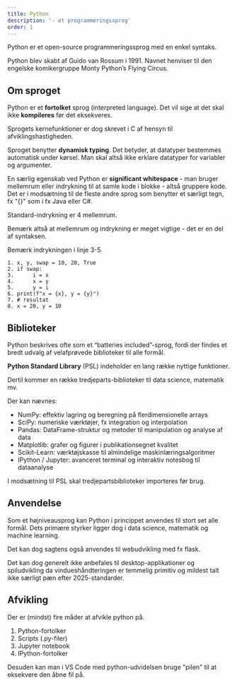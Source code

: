 ```yaml
---
title: Python
description: '- et programmeringssprog'
order: 1
---
```

Python er et open-source programmeringssprog med en enkel syntaks.

Python blev skabt af Guido van Rossum i 1991. Navnet henviser til den engelske komikergruppe Monty Python’s Flying Circus.

## Om sproget
Python er et **fortolket** sprog (interpreted language). Det vil sige at det skal ikke **kompileres** før det eksekveres.

Sprogets kernefunktioner er dog skrevet i C af hensyn til afviklingshastigheden.

Sproget benytter **dynamisk typing**. Det betyder, at datatyper bestemmes automatisk under kørsel.
Man skal altså ikke erklare datatyper for variabler og argumenter.

En særlig egenskab ved Python er **significant whitespace** - man bruger mellemrum eller indrykning til at samle kode i blokke - altså gruppere kode. Det er i modsætning til de fleste andre sprog som benytter et særligt tegn, fx "{}" som i fx Java eller C#.

Standard-indrykning er 4 mellemrum.

Bemærk altså at mellemrum og indrykning er meget vigtige - det er en del af syntaksen.

Bemærk indrykningen i linje 3-5.
```
1. x, y, swap = 10, 20, True
2. if swap:
3.      i = x
4.      x = y
5.      y = i
6. print(f"x = {x}, y = {y}")
7. # resultat
8. x = 20, y = 10
```

## Biblioteker
Python beskrives ofte som et “batteries included”-sprog, fordi der findes et bredt udvalg af velafprøvede biblioteker til alle formål.

**Python Standard Library** (PSL) indeholder en lang række nyttige funktioner.

Dertil kommer en række tredjeparts-biblioteker til data science, matematik mv.

Der kan nævnes:

- NumPy: effektiv lagring og beregning på flerdimensionelle arrays
- SciPy: numeriske værktøjer, fx integration og interpolation
- Pandas: DataFrame-struktur og metoder til manipulation og analyse af data
- Matplotlib: grafer og figurer i publikationsegnet kvalitet
- Scikit-Learn: værktøjskasse til almindelige maskinlæringsalgoritmer
- IPython / Jupyter: avanceret terminal og interaktiv notesbog til dataanalyse

I modsætning til PSL skal tredjepartsbiblioteker importeres før brug.

## Anvendelse
Som et højniveausprog kan Python i princippet anvendes til stort set alle formål.
Dets primære styrker ligger dog i data science, matematik og machine learning.

Det kan dog sagtens også anvendes til webudvikling med fx flask.

Det kan dog generelt ikke anbefales til desktop-applikationer og spiludvikling da vindueshåndteringen er temmelig primitiv og mildest talt ikke særligt pæn efter 2025-standarder.

## Afvikling
Der er (mindst) fire måder at afvikle python på.

1. Python-fortolker
2. Scripts (.py-filer)
3. Jupyter notebook
4. IPython-fortolker

Desuden kan man i VS Code med python-udvidelsen bruge "pilen" til at eksekvere den åbne fil på.


